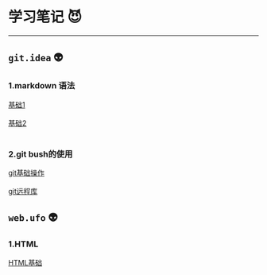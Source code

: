 # 学习笔记 :smiling_imp:

----
## `git.idea` :alien:
### 1.markdown 语法
<a href="https://github.com/AntitiBUTwon/Tasks/blob/master/git.idea/helloMarkdown2E.md">基础1</a> <br> <br> <a href="https://github.com/AntitiBUTwon/Tasks/blob/master/git.idea/markdown-test.md">基础2</a> <br><br>
### 2.git bush的使用
<a href="https://github.com/AntitiBUTwon/Tasks/blob/master/git.idea/learn%20for%20git.md">git基础操作</a> <br><br> <a href="https://github.com/AntitiBUTwon/Tasks/blob/master/git.idea/remote%20git.md">git远程库</a>

## `web.ufo` :alien:
### 1.HTML
<a href="https://github.com/AntitiBUTwon/Tasks/blob/master/web.ufo/learn-HTML.md">HTML基础</a>




